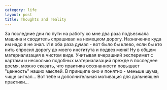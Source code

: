```yaml
--- 
category: life
layout: post
title: Thoughts and reality
---
```

За последние дни по пути на работу ко мне два раза подъезжала машина и сводитель спрашивал на немецком дорогу. Назначение куда им надо я не знал. И я оба раза думал - вот было бы клево, если бы кто нить спросил дорогу до моего института и подвез меня! Ну в общем материализация в чистом виде. Учитывая вчерашний эксперимет с картами и несколько подобных материализаций прежде в последнее время, можно сказать, что практика осознанности повышает "ценность" наших мыслей. В принципе оно и понятно - меньше шума, чище сигнал... Вот тебе и дополнительная мотивация для дальнейшей практики...
